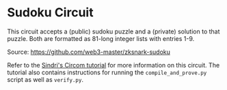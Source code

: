 # Sudoku Circuit

This circuit accepts a (public) sudoku puzzle and a (private) solution to that puzzle. Both are formatted as 81-long integer lists with entries 1-9.  

Source: https://github.com/web3-master/zksnark-sudoku

Refer to the [Sindri's Circom tutorial](https://sindri-labs.github.io/docs/how-to-guides/frameworks/circom/) for more information on this circuit. The tutorial also contains instructions for running the `compile_and_prove.py` script as well as `verify.py`.

